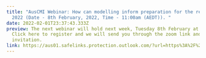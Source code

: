 ```yaml
---
title: "AusCMI Webinar: How can modelling inform preparation for the rest of
  2022 (Date - 8th February, 2022, Time - 11:00am (AEDT)). "
date: 2022-02-01T23:37:43.333Z
preview: The next webinar will hold next week, Tuesday 8th February at 11am.
  Click here to register and we will send you through the zoom link and calendar
  invitation.
link: https://aus01.safelinks.protection.outlook.com/?url=https%3A%2F%2Fzoom.us%2Fwebinar%2Fregister%2FWN_Oeim6XM6T8i9CLATQl_KZQ&data=04%7C01%7Csamson.ogunlade%40jcu.edu.au%7C9251e78d402343c8354c08d9e559cb1e%7C30a8c4e81ecd4f148099f73482a7adc0%7C0%7C0%7C637792996092786011%7CUnknown%7CTWFpbGZsb3d8eyJWIjoiMC4wLjAwMDAiLCJQIjoiV2luMzIiLCJBTiI6Ik1haWwiLCJXVCI6Mn0%3D%7C3000&sdata=pidwy5jqIWfHp9J%2BNDMlzDqT4rAlRrLhSAOIyk4xR1I%3D&reserved=0
---
```

